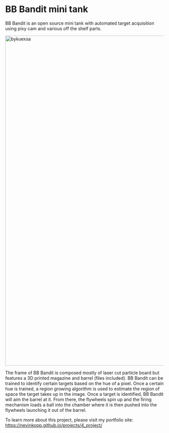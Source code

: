 # BB Bandit mini tank
BB Bandit is an open source mini tank with automated target acquisition using pixy cam and various off the shelf parts. 

<img width="1400" height="1050" alt="bykuexsa" src="https://github.com/user-attachments/assets/fb357c19-f186-42a7-89cc-c8b6ba519553" />

The frame of BB Bandit is composed mostly of laser cut particle board but features a 3D printed magazine and barrel (files included). BB Bandit can be trained to identify certain targets based on the hue of a pixel. Once a certain hue is trained, a region growing algorithm is used to estimate the region of space the target takes up in the image. Once a target is identified, BB Bandit will aim the barrel at it. From there, the flywheels spin up and the firing mechanism loads a ball into the chamber where it is then pushed into the flywheels launching it out of the barrel. 

To learn more about this project, please visit my portfolio site: https://nevinkopp.github.io/projects/4_project/
